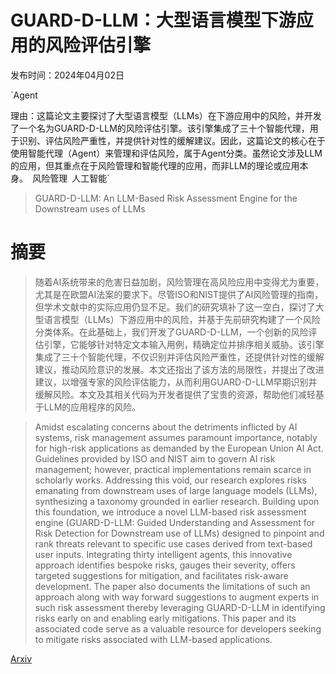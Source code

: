 # GUARD-D-LLM：大型语言模型下游应用的风险评估引擎

发布时间：2024年04月02日

`Agent

理由：这篇论文主要探讨了大型语言模型（LLMs）在下游应用中的风险，并开发了一个名为GUARD-D-LLM的风险评估引擎。该引擎集成了三十个智能代理，用于识别、评估风险严重性，并提供针对性的缓解建议。因此，这篇论文的核心在于使用智能代理（Agent）来管理和评估风险，属于Agent分类。虽然论文涉及LLM的应用，但其重点在于风险管理和智能代理的应用，而非LLM的理论或应用本身。` `风险管理` `人工智能`

> GUARD-D-LLM: An LLM-Based Risk Assessment Engine for the Downstream uses of LLMs

# 摘要

> 随着AI系统带来的危害日益加剧，风险管理在高风险应用中变得尤为重要，尤其是在欧盟AI法案的要求下。尽管ISO和NIST提供了AI风险管理的指南，但学术文献中的实际应用仍显不足。我们的研究填补了这一空白，探讨了大型语言模型（LLMs）下游应用中的风险，并基于先前研究构建了一个风险分类体系。在此基础上，我们开发了GUARD-D-LLM，一个创新的风险评估引擎，它能够针对特定文本输入用例，精确定位并排序相关威胁。该引擎集成了三十个智能代理，不仅识别并评估风险严重性，还提供针对性的缓解建议，推动风险意识的发展。本文还指出了该方法的局限性，并提出了改进建议，以增强专家的风险评估能力，从而利用GUARD-D-LLM早期识别并缓解风险。本文及其相关代码为开发者提供了宝贵的资源，帮助他们减轻基于LLM的应用程序的风险。

> Amidst escalating concerns about the detriments inflicted by AI systems, risk management assumes paramount importance, notably for high-risk applications as demanded by the European Union AI Act. Guidelines provided by ISO and NIST aim to govern AI risk management; however, practical implementations remain scarce in scholarly works. Addressing this void, our research explores risks emanating from downstream uses of large language models (LLMs), synthesizing a taxonomy grounded in earlier research. Building upon this foundation, we introduce a novel LLM-based risk assessment engine (GUARD-D-LLM: Guided Understanding and Assessment for Risk Detection for Downstream use of LLMs) designed to pinpoint and rank threats relevant to specific use cases derived from text-based user inputs. Integrating thirty intelligent agents, this innovative approach identifies bespoke risks, gauges their severity, offers targeted suggestions for mitigation, and facilitates risk-aware development. The paper also documents the limitations of such an approach along with way forward suggestions to augment experts in such risk assessment thereby leveraging GUARD-D-LLM in identifying risks early on and enabling early mitigations. This paper and its associated code serve as a valuable resource for developers seeking to mitigate risks associated with LLM-based applications.

[Arxiv](https://arxiv.org/abs/2406.11851)